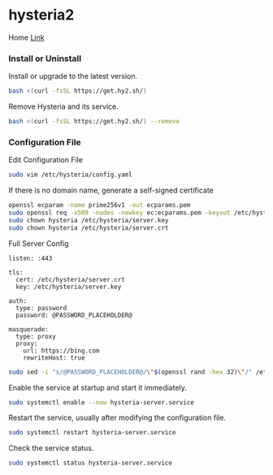 # hysteria2         
Home [Link](https://v2.hysteria.network/)            
### Install or Uninstall       
Install or upgrade to the latest version.          
```sh
bash <(curl -fsSL https://get.hy2.sh/)
```
Remove Hysteria and its service.      
```sh
bash <(curl -fsSL https://get.hy2.sh/) --remove
```

### Configuration File      
Edit Configuration File        
```sh
sudo vim /etc/hysteria/config.yaml
```
If there is no domain name, generate a self-signed certificate          
```sh
openssl ecparam -name prime256v1 -out ecparams.pem
sudo openssl req -x509 -nodes -newkey ec:ecparams.pem -keyout /etc/hysteria/server.key -out /etc/hysteria/server.crt -subj "/CN=bing.com" -days 36500
sudo chown hysteria /etc/hysteria/server.key
sudo chown hysteria /etc/hysteria/server.crt
```
Full Server Config           
```
listen: :443 

tls:
  cert: /etc/hysteria/server.crt 
  key: /etc/hysteria/server.key 

auth:
  type: password
  password: @PASSWORD_PLACEHOLDER@ 

masquerade: 
  type: proxy
  proxy:
    url: https://bing.com 
    rewriteHost: true
```

```sh
sudo sed -i "s/@PASSWORD_PLACEHOLDER@/\"$(openssl rand -hex 32)\"/" /etc/hysteria/config.yaml
``` 
Enable the service at startup and start it immediately.        
```sh
sudo systemctl enable --now hysteria-server.service
```
Restart the service, usually after modifying the configuration file.         
```sh
sudo systemctl restart hysteria-server.service
```
Check the service status.      
```sh
sudo systemctl status hysteria-server.service
```